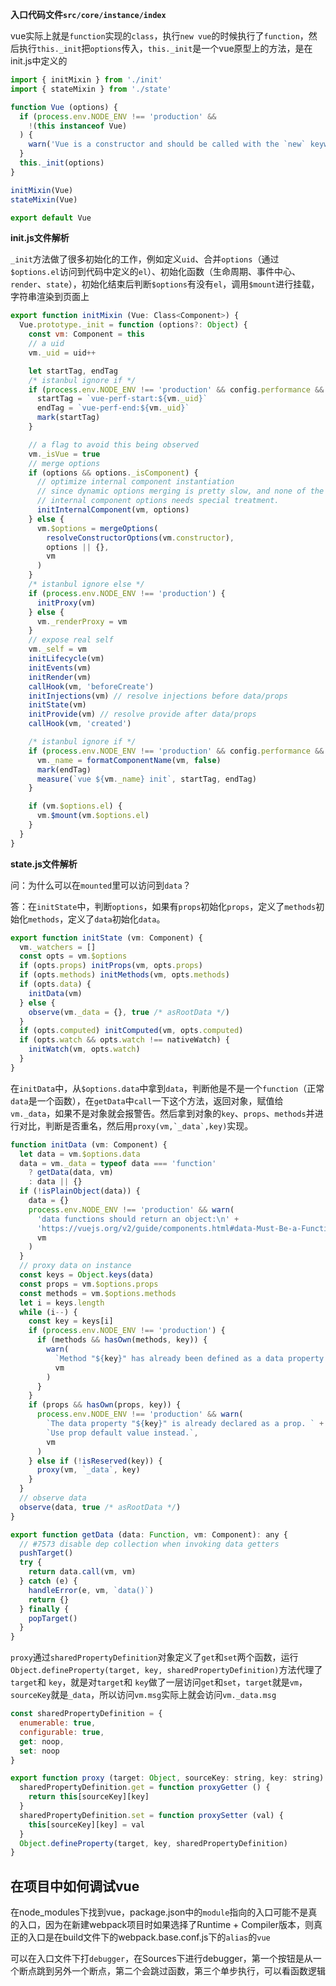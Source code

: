 **入口代码文件`src/core/instance/index`**

vue实际上就是`function`实现的`class`，执行`new vue`的时候执行了`function`，然后执行`this._init`把`options`传入，`this._init`是一个vue原型上的方法，是在init.js中定义的

```javascript
import { initMixin } from './init'
import { stateMixin } from './state'

function Vue (options) {
  if (process.env.NODE_ENV !== 'production' &&
    !(this instanceof Vue)
  ) {
    warn('Vue is a constructor and should be called with the `new` keyword')
  }
  this._init(options)
}

initMixin(Vue)
stateMixin(Vue)

export default Vue
```

**init.js文件解析**

`_init`方法做了很多初始化的工作，例如定义`uid`、合并`options`（通过`$options.el`访问到代码中定义的`el`）、初始化函数（生命周期、事件中心、`render`、`state`），初始化结束后判断`$options`有没有`el`，调用`$mount`进行挂载，字符串渲染到页面上

```javascript
export function initMixin (Vue: Class<Component>) {
  Vue.prototype._init = function (options?: Object) {
    const vm: Component = this
    // a uid
    vm._uid = uid++

    let startTag, endTag
    /* istanbul ignore if */
    if (process.env.NODE_ENV !== 'production' && config.performance && mark) {
      startTag = `vue-perf-start:${vm._uid}`
      endTag = `vue-perf-end:${vm._uid}`
      mark(startTag)
    }

    // a flag to avoid this being observed
    vm._isVue = true
    // merge options
    if (options && options._isComponent) {
      // optimize internal component instantiation
      // since dynamic options merging is pretty slow, and none of the
      // internal component options needs special treatment.
      initInternalComponent(vm, options)
    } else {
      vm.$options = mergeOptions(
        resolveConstructorOptions(vm.constructor),
        options || {},
        vm
      )
    }
    /* istanbul ignore else */
    if (process.env.NODE_ENV !== 'production') {
      initProxy(vm)
    } else {
      vm._renderProxy = vm
    }
    // expose real self
    vm._self = vm
    initLifecycle(vm)
    initEvents(vm)
    initRender(vm)
    callHook(vm, 'beforeCreate')
    initInjections(vm) // resolve injections before data/props
    initState(vm)
    initProvide(vm) // resolve provide after data/props
    callHook(vm, 'created')

    /* istanbul ignore if */
    if (process.env.NODE_ENV !== 'production' && config.performance && mark) {
      vm._name = formatComponentName(vm, false)
      mark(endTag)
      measure(`vue ${vm._name} init`, startTag, endTag)
    }

    if (vm.$options.el) {
      vm.$mount(vm.$options.el)
    }
  }
}
```

**state.js文件解析**

问：为什么可以在`mounted`里可以访问到`data`？

答：在`initState`中，判断`options`，如果有`props`初始化`props`，定义了`methods`初始化`methods`，定义了`data`初始化`data`。

```javascript
export function initState (vm: Component) {
  vm._watchers = []
  const opts = vm.$options
  if (opts.props) initProps(vm, opts.props)
  if (opts.methods) initMethods(vm, opts.methods)
  if (opts.data) {
    initData(vm)
  } else {
    observe(vm._data = {}, true /* asRootData */)
  }
  if (opts.computed) initComputed(vm, opts.computed)
  if (opts.watch && opts.watch !== nativeWatch) {
    initWatch(vm, opts.watch)
  }
}
```

在`initData`中，从`$options.data`中拿到`data`，判断他是不是一个`function`（正常`data`是一个函数），在`getData`中`call`一下这个方法，返回对象，赋值给`vm._data`，如果不是对象就会报警告。然后拿到对象的`key`、`props`、`methods`并进行对比，判断是否重名，然后用```proxy(vm,`_data`,key)```实现。

```javascript
function initData (vm: Component) {
  let data = vm.$options.data
  data = vm._data = typeof data === 'function'
    ? getData(data, vm)
    : data || {}
  if (!isPlainObject(data)) {
    data = {}
    process.env.NODE_ENV !== 'production' && warn(
      'data functions should return an object:\n' +
      'https://vuejs.org/v2/guide/components.html#data-Must-Be-a-Function',
      vm
    )
  }
  // proxy data on instance
  const keys = Object.keys(data)
  const props = vm.$options.props
  const methods = vm.$options.methods
  let i = keys.length
  while (i--) {
    const key = keys[i]
    if (process.env.NODE_ENV !== 'production') {
      if (methods && hasOwn(methods, key)) {
        warn(
          `Method "${key}" has already been defined as a data property.`,
          vm
        )
      }
    }
    if (props && hasOwn(props, key)) {
      process.env.NODE_ENV !== 'production' && warn(
        `The data property "${key}" is already declared as a prop. ` +
        `Use prop default value instead.`,
        vm
      )
    } else if (!isReserved(key)) {
      proxy(vm, `_data`, key)
    }
  }
  // observe data
  observe(data, true /* asRootData */)
}

export function getData (data: Function, vm: Component): any {
  // #7573 disable dep collection when invoking data getters
  pushTarget()
  try {
    return data.call(vm, vm)
  } catch (e) {
    handleError(e, vm, `data()`)
    return {}
  } finally {
    popTarget()
  }
}
```

`proxy`通过`sharedPropertyDefinition`对象定义了`get`和`set`两个函数，运行`Object.defineProperty(target, key, sharedPropertyDefinition)`方法代理了`target`和 `key`，就是对`target`和 `key`做了一层访问`get`和`set`，`target`就是`vm`，`sourceKey`就是`_data`，所以访问`vm.msg`实际上就会访问`vm._data.msg`

```javascript
const sharedPropertyDefinition = {
  enumerable: true,
  configurable: true,
  get: noop,
  set: noop
}

export function proxy (target: Object, sourceKey: string, key: string) {
  sharedPropertyDefinition.get = function proxyGetter () {
    return this[sourceKey][key]
  }
  sharedPropertyDefinition.set = function proxySetter (val) {
    this[sourceKey][key] = val
  }
  Object.defineProperty(target, key, sharedPropertyDefinition)
}
```

## 在项目中如何调试vue

在node_modules下找到vue，package.json中的`module`指向的入口可能不是真的入口，因为在新建webpack项目时如果选择了Runtime + Compiler版本，则真正的入口是在build文件下的webpack.base.conf.js下的`alias`的`vue`

可以在入口文件下打`debugger`，在Sources下进行debugger，第一个按钮是从一个断点跳到另外一个断点，第二个会跳过函数，第三个单步执行，可以看函数逻辑